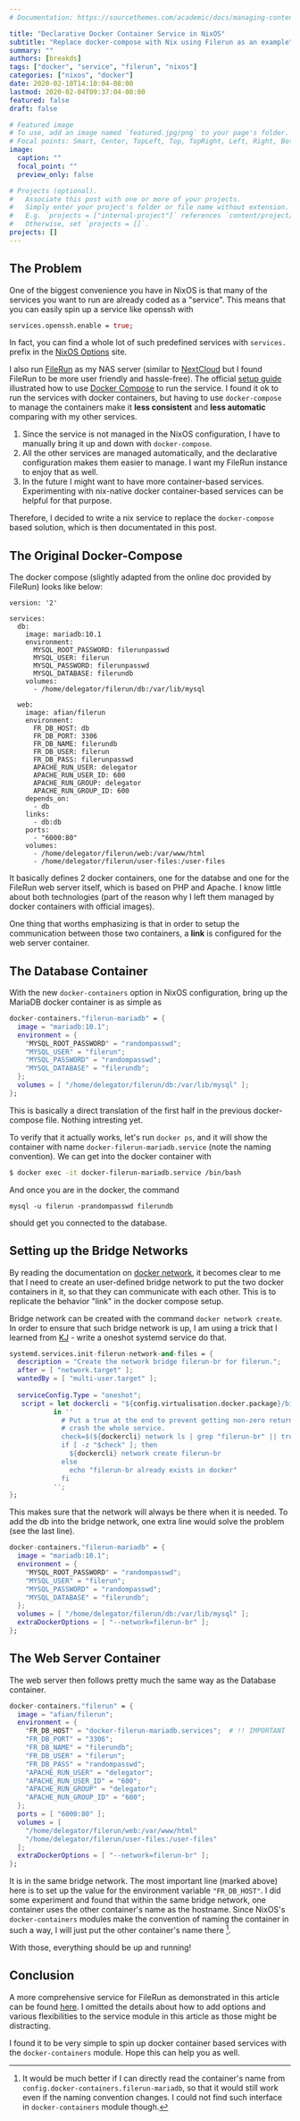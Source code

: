 ```yaml
---
# Documentation: https://sourcethemes.com/academic/docs/managing-content/

title: "Declarative Docker Container Service in NixOS"
subtitle: "Replace docker-compose with Nix using Filerun as an example"
summary: ""
authors: [breakds]
tags: ["docker", "service", "filerun", "nixos"]
categories: ["nixos", "docker"]
date: 2020-02-10T14:10:04-08:00
lastmod: 2020-02-04T09:37:04-08:00
featured: false
draft: false

# Featured image
# To use, add an image named `featured.jpg/png` to your page's folder.
# Focal points: Smart, Center, TopLeft, Top, TopRight, Left, Right, BottomLeft, Bottom, BottomRight.
image:
  caption: ""
  focal_point: ""
  preview_only: false

# Projects (optional).
#   Associate this post with one or more of your projects.
#   Simply enter your project's folder or file name without extension.
#   E.g. `projects = ["internal-project"]` references `content/project/deep-learning/index.md`.
#   Otherwise, set `projects = []`.
projects: []
---
```


## The Problem

One of the biggest convenience you have in NixOS is that many of the
services you want to run are already coded as a "service". This means
that you can easily spin up a service like openssh with

```nix
services.openssh.enable = true;
```

In fact, you can find a whole lot of such predefined services with
`services.` prefix in the [NixOS
Options](https://nixos.org/nixos/options.html#services.) site.

I also run [FileRun](https://www.filerun.com/) as my NAS server
(similar to [NextCloud](https://nextcloud.com/) but I found FileRun to
be more user friendly and hassle-free). The official [setup
guide](https://docs.filerun.com/docker) illustrated how to use [Docker
Compose](https://docs.docker.com/compose/) to run the service. I found
it ok to run the services with docker containers, but having to use
`docker-compose` to manage the containers make it **less consistent**
and **less automatic** comparing with my other services. 

1. Since the service is not managed in the NixOS configuration, I have
   to manually bring it up and down with `docker-compose`.
2. All the other services are managed automatically, and the
   declarative configuration makes them easier to manage. I want my
   FileRun instance to enjoy that as well.
3. In the future I might want to have more container-based services.
   Experimenting with nix-native docker container-based services can
   be helpful for that purpose.

Therefore, I decided to write a nix service to replace the
`docker-compose` based solution, which is then documentated in this
post.

## The Original Docker-Compose

The docker compose (slightly adapted from the online doc provided by
FileRun) looks like below:

```
version: '2'

services:
  db:
    image: mariadb:10.1
    environment:
      MYSQL_ROOT_PASSWORD: filerunpasswd
      MYSQL_USER: filerun
      MYSQL_PASSWORD: filerunpasswd
      MYSQL_DATABASE: filerundb
    volumes:
      - /home/delegator/filerun/db:/var/lib/mysql

  web:
    image: afian/filerun
    environment:
      FR_DB_HOST: db
      FR_DB_PORT: 3306
      FR_DB_NAME: filerundb
      FR_DB_USER: filerun
      FR_DB_PASS: filerunpasswd
      APACHE_RUN_USER: delegator
      APACHE_RUN_USER_ID: 600
      APACHE_RUN_GROUP: delegator
      APACHE_RUN_GROUP_ID: 600
    depends_on:
      - db
    links:
      - db:db
    ports:
      - "6000:80"
    volumes:
      - /home/delegator/filerun/web:/var/www/html
      - /home/delegator/filerun/user-files:/user-files
```

It basically defines 2 docker containers, one for the databse and one
for the FileRun web server itself, which is based on PHP and Apache. I
know little about both technologies (part of the reason why I left
them managed by docker containers with official images).

One thing that worths emphasizing is that in order to setup the
communication between those two containers, a **link** is configured
for the web server container.

## The Database Container

With the new `docker-containers` option in NixOS configuration, bring
up the MariaDB docker container is as simple as

```nix
docker-containers."filerun-mariadb" = {
  image = "mariadb:10.1";
  environment = {
    "MYSQL_ROOT_PASSWORD" = "randompasswd";
    "MYSQL_USER" = "filerun";
    "MYSQL_PASSWORD" = "randompasswd";
    "MYSQL_DATABASE" = "filerundb";
  };
  volumes = [ "/home/delegator/filerun/db:/var/lib/mysql" ];
};
```

This is basically a direct translation of the first half in the
previous docker-compose file. Nothing intresting yet.

To verify that it actually works, let's run `docker ps`, and it will
show the container with name `docker-filerun-mariadb.service` (note
the naming convention). We can get into the docker container with

```bash
$ docker exec -it docker-filerun-mariadb.service /bin/bash
```

And once you are in the docker, the command

```
mysql -u filerun -prandompasswd filerundb
```

should get you connected to the database.

## Setting up the Bridge Networks

By reading the documentation on [docker
network](https://docs.docker.com/network/bridge/), it becomes clear to
me that I need to create an user-defined bridge network to put the two
docker containers in it, so that they can communicate with each other.
This is to replicate the behavior "link" in the docker compose setup.

Bridge network can be created with the command `docker network
create`. In order to ensure that such bridge network is up, I am using
a trick that I learned from [KJ](https://kj.orbekk.com/) - write a
oneshot systemd service do that.

```nix
systemd.services.init-filerun-network-and-files = {
  description = "Create the network bridge filerun-br for filerun.";
  after = [ "network.target" ];
  wantedBy = [ "multi-user.target" ];
  
  serviceConfig.Type = "oneshot";
   script = let dockercli = "${config.virtualisation.docker.package}/bin/docker";
           in ''
             # Put a true at the end to prevent getting non-zero return code, which will
             # crash the whole service.
             check=$(${dockercli} network ls | grep "filerun-br" || true)
             if [ -z "$check" ]; then
               ${dockercli} network create filerun-br
             else
               echo "filerun-br already exists in docker"
             fi
           '';
};
```

This makes sure that the network will always be there when it is
needed. To add the db into the bridge network, one extra line would
solve the problem (see the last line).

```nix
docker-containers."filerun-mariadb" = {
  image = "mariadb:10.1";
  environment = {
    "MYSQL_ROOT_PASSWORD" = "randompasswd";
    "MYSQL_USER" = "filerun";
    "MYSQL_PASSWORD" = "randompasswd";
    "MYSQL_DATABASE" = "filerundb";
  };
  volumes = [ "/home/delegator/filerun/db:/var/lib/mysql" ];
  extraDockerOptions = [ "--network=filerun-br" ];
};
```

## The Web Server Container

The web server then follows pretty much the same way as the Database
container.

```nix
docker-containers."filerun" = {
  image = "afian/filerun";
  environment = {
    "FR_DB_HOST" = "docker-filerun-mariadb.services";  # !! IMPORTANT
    "FR_DB_PORT" = "3306";
    "FR_DB_NAME" = "filerundb";
    "FR_DB_USER" = "filerun";
    "FR_DB_PASS" = "randompasswd";
    "APACHE_RUN_USER" = "delegator";
    "APACHE_RUN_USER_ID" = "600";
    "APACHE_RUN_GROUP" = "delegator";
    "APACHE_RUN_GROUP_ID" = "600";
  };
  ports = [ "6000:80" ];
  volumes = [
    "/home/delegator/filerun/web:/var/www/html"
    "/home/delegator/filerun/user-files:/user-files"
  ];
  extraDockerOptions = [ "--network=filerun-br" ];
};
```

It is in the same bridge network. The most important line (marked
above) here is to set up the value for the environment variable
`"FR_DB_HOST"`. I did some experiment and found that within the same
bridge network, one container uses the other container's name as the
hostname. Since NixOS's `docker-containers` modules make the
convention of naming the container in such a way, I will just put the
other container's name there [^1].

[^1]: It would be much better if I can directly read the container's
    name from `config.docker-containers.filerun-mariadb`, so that it
    would still work even if the naming convention changes. I could
    not find such interface in `docker-containers` module though.
    
With those, everything should be up and running!    

## Conclusion

A more comprehensive service for FileRun as demonstrated in this
article can be found
[here](https://git.breakds.org/breakds/nixvital/src/branch/master/modules/services/filerun.nix).
I omitted the details about how to add options and various
flexibilities to the service module in this article as those might be
distracting.

I found it to be very simple to spin up docker container based
services with the `docker-containers` module. Hope this can help you
as well.
